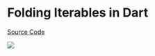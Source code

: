# Folding Iterables in Dart

[Source Code](../source/folding-iterables-in-dart.dart)

![](../images/folding-iterables-in-dart.jpg)
